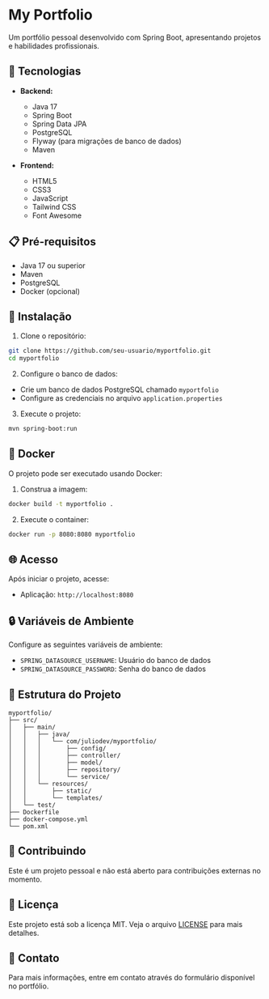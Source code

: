 # My Portfolio

Um portfólio pessoal desenvolvido com Spring Boot, apresentando projetos e habilidades profissionais.

## 🚀 Tecnologias

- **Backend:**
  - Java 17
  - Spring Boot
  - Spring Data JPA
  - PostgreSQL
  - Flyway (para migrações de banco de dados)
  - Maven

- **Frontend:**
  - HTML5
  - CSS3
  - JavaScript
  - Tailwind CSS
  - Font Awesome

## 📋 Pré-requisitos

- Java 17 ou superior
- Maven
- PostgreSQL
- Docker (opcional)

## 🔧 Instalação

1. Clone o repositório:
```bash
git clone https://github.com/seu-usuario/myportfolio.git
cd myportfolio
```

2. Configure o banco de dados:
- Crie um banco de dados PostgreSQL chamado `myportfolio`
- Configure as credenciais no arquivo `application.properties`

3. Execute o projeto:
```bash
mvn spring-boot:run
```

## 🐳 Docker

O projeto pode ser executado usando Docker:

1. Construa a imagem:
```bash
docker build -t myportfolio .
```

2. Execute o container:
```bash
docker run -p 8080:8080 myportfolio
```

## 🌐 Acesso

Após iniciar o projeto, acesse:
- Aplicação: `http://localhost:8080`

## 🔒 Variáveis de Ambiente

Configure as seguintes variáveis de ambiente:
- `SPRING_DATASOURCE_USERNAME`: Usuário do banco de dados
- `SPRING_DATASOURCE_PASSWORD`: Senha do banco de dados

## 📝 Estrutura do Projeto

```
myportfolio/
├── src/
│   ├── main/
│   │   ├── java/
│   │   │   └── com/juliodev/myportfolio/
│   │   │       ├── config/
│   │   │       ├── controller/
│   │   │       ├── model/
│   │   │       ├── repository/
│   │   │       └── service/
│   │   └── resources/
│   │       ├── static/
│   │       └── templates/
│   └── test/
├── Dockerfile
├── docker-compose.yml
└── pom.xml
```

## 🤝 Contribuindo

Este é um projeto pessoal e não está aberto para contribuições externas no momento.

## 📄 Licença

Este projeto está sob a licença MIT. Veja o arquivo [LICENSE](LICENSE) para mais detalhes.

## 📧 Contato

Para mais informações, entre em contato através do formulário disponível no portfólio. 
